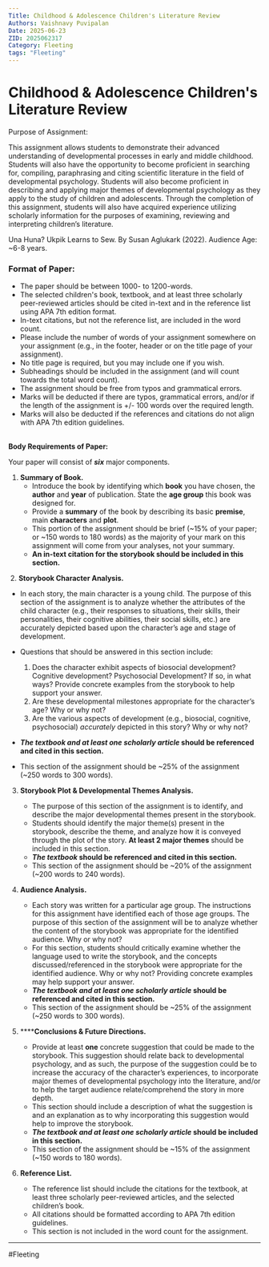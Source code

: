 ```yaml
---
Title: Childhood & Adolescence Children's Literature Review
Authors: Vaishnavy Puvipalan
Date: 2025-06-23
ZID: 2025062317
Category: Fleeting
tags: "Fleeting"
---
```

# Childhood & Adolescence Children's Literature Review


Purpose of Assignment:

This assignment allows students to demonstrate their advanced understanding of developmental processes in early and middle childhood. Students will also have the opportunity to become proficient in searching for, compiling, paraphrasing and citing scientific literature in the field of developmental psychology. Students will also become proficient in describing and applying major themes of developmental psychology as they apply to the study of children and adolescents. Through the completion of this assignment, students will also have acquired experience utilizing scholarly information for the purposes of examining, reviewing and interpreting children’s literature.

Una Huna? Ukpik Learns to Sew. By Susan Aglukark (2022). Audience Age: ~6-8 years.

### Format of Paper:
- The paper should be between 1000- to 1200-words.
- The selected children's book, textbook, and at least three scholarly peer-reviewed articles should be cited in-text and in the reference list using APA 7th edition format.
- In-text citations, but not the reference list, are included in the word count.
- Please include the number of words of your assignment somewhere on your assignment (e.g., in the footer, header or on the title page of your assignment).
- No title page is required, but you may include one if you wish.
- Subheadings should be included in the assignment (and will count towards the total word count).
- The assignment should be free from typos and grammatical errors.
- Marks will be deducted if there are typos, grammatical errors, and/or if the length of the assignment is +/- 100 words over the required length.
- Marks will also be deducted if the references and citations do not align with APA 7th edition guidelines.

**\
Body Requirements of Paper:**

Your paper will consist of **_six_** major components.

1. **Summary of Book.**
   * Introduce the book by identifying which **book** you have chosen, the **author** and **year** of publication. State the **age group** this book was designed for. 
   * Provide a **summary** of the book by describing its basic **premise**, main **characters** and **plot**.
   * This portion of the assignment should be brief (~15% of your paper; or ~150 words to 180 words) as the majority of your mark on this assignment will come from your analyses, not your summary.
   * **An in-text citation for the storybook should be included in this section.**

 2. **Storybook Character Analysis.**
   * In each story, the main character is a young child. The purpose of this section of the assignment is to analyze whether the attributes of the child character (e.g., their responses to situations, their skills, their personalities, their cognitive abilities, their social skills, etc.) are accurately depicted based upon the character’s age and stage of development.
   * Questions that should be answered in this section include:

      1. Does the character exhibit aspects of biosocial development? Cognitive development? Psychosocial Development? If so, in what ways? Provide concrete examples from the storybook to help support your answer.
       2. Are these developmental milestones appropriate for the character’s age? Why or why not?
       3. Are the various aspects of development (e.g., biosocial, cognitive, psychosocial) _accurately_ depicted in this story? Why or why not?

   * **_The textbook and at least one scholarly article_ should be referenced and cited in this section.**
   * This section of the assignment should be ~25% of the assignment (~250 words to 300 words).

3. **Storybook Plot & Developmental Themes Analysis.**
   * The purpose of this section of the assignment is to identify, and describe the major developmental themes present in the storybook.
   * Students should identify the major theme(s) present in the storybook, describe the theme, and analyze how it is conveyed through the plot of the story. **At least 2 major themes** should be included in this section. 
   * **_The textbook_ should be referenced and cited in this section.**
   * This section of the assignment should be ~20% of the assignment (~200 words to 240 words).

4. **Audience Analysis.**
   * Each story was written for a particular age group. The instructions for this assignment have identified each of those age groups. The purpose of this section of the assignment will be to analyze whether the content of the storybook was appropriate for the identified audience. Why or why not?
   * For this section, students should critically examine whether the language used to write the storybook, and the concepts discussed/referenced in the storybook were appropriate for the identified audience. Why or why not? Providing concrete examples may help support your answer.
   * **_The textbook and at least one scholarly article_ should be referenced and cited in this section.**
   * This section of the assignment should be ~25% of the assignment (~250 words to 300 words).

5. ******Conclusions & Future Directions.**
   * Provide at least **one** concrete suggestion that could be made to the storybook. This suggestion should relate back to developmental psychology, and as such, the purpose of the suggestion could be to increase the accuracy of the character’s experiences, to incorporate major themes of developmental psychology into the literature, and/or to help the target audience relate/comprehend the story in more depth.
   * This section should include a description of what the suggestion is and an explanation as to why incorporating this suggestion would help to improve the storybook.
   * **_The textbook and at least one scholarly article_ should be included in this section.**
   * This section of the assignment should be ~15% of the assignment (~150 words to 180 words).

6. **Reference List.**
   * The reference list should include the citations for the textbook, at least three scholarly peer-reviewed articles, and the selected children’s book.
   * All citations should be formatted according to APA 7th edition guidelines.
   * This section is not included in the word count for the assignment.

---
  #Fleeting